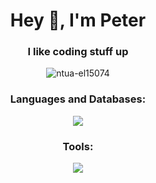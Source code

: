 <h1 align="center">Hey 👋, I'm Peter</h1>
<h3 align="center">I like coding stuff up</h3>

<p align="center"> 
    <img src="https://komarev.com/ghpvc/?username=ntua-el15074&label=Profile%20Views&color=534bc3&style=flat" alt="ntua-el15074" /> 
</p>

<h3 align="center">Languages and Databases:</h3>
<p align="center">
    <img src="https://skillicons.dev/icons?i=py,c,cpp,go,mysql" />
  </a>
</p>

<h3 align="center">Tools:</h3>
<p align="center">
    <img src="https://skillicons.dev/icons?i=vim,git,postman,fastapi,docker,azure" />
  </a>
</p>

